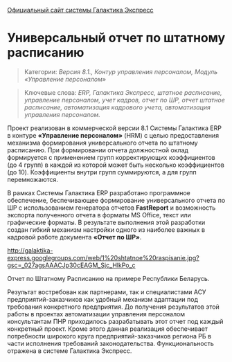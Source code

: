 [Официальный сайт системы Галактика Экспресс](http://galaktika-express.ru/)

# Универсальный отчет по штатному расписанию #

> Категории: _Версия 8.1., Контур управления персоналом, Модуль «Управление персоналом»_

> Ключевые слова: _ERP, Галактика Экспресс, штатное расписание, управление персоналом, учет кадров, отчет по ШР, отчет штатное расписание, автоматизация кадрового учета, автоматизация управления персоналом._

Проект реализован в коммерческой версии 8.1 Системы Галактика ERP в контуре **«Управление персоналом»** (HRM) с целью  предоставления механизма формирования универсального отчета по штатному расписанию. При формировании отчета должностной оклад формируется с применением групп корректирующих коэффициентов (до 4 групп) в каждой из которой может быть несколько коэффициентов (до 10). Коэффициенты внутри групп суммируются, а для групп перемножаются.

В рамках Системы Галактика ERP разработано программное обеспечение, беспечивающее формирование универсального отчета по ШР с использованием генератора отчетов **FastReport** и возможность экспорта полученного отчета в форматы MS Office, текст или графические форматы. В результате выполнения этой разработки создан гибкий механизм настройки одного из наиболее важных в кадровой работе документа **«Отчет по ШР»**.

http://galaktika-express.googlegroups.com/web/1%20shtatnoe%20raspisanie.jpg?gsc=_027agsAAACJp30cEAGM_Sjc_HlkPo_c

Отчет по Штатному Расписанию на примере Республики Беларусь.


Результат востребован как партнерами, так и специалистами АСУ предприятий-заказчиков как удобный механизм адаптации под требования конкретного предприятия. До получения результатов этой работы в проектах автоматизации управления персоналом консультантам ПНР приходилось разрабатывать этот отчет под каждый конкретный проект. Кроме этого данная реализация обеспечивает потребности широкого круга предприятий-заказчиков региона РБ в части исполнения требований законодательства. Функциональность отражена в системе Галактика Экспресс.